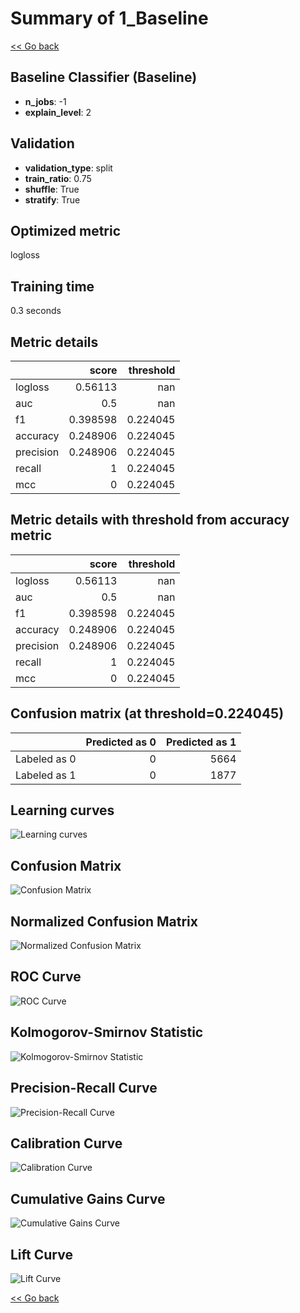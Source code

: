# Summary of 1_Baseline

[<< Go back](../README.md)


## Baseline Classifier (Baseline)
- **n_jobs**: -1
- **explain_level**: 2

## Validation
 - **validation_type**: split
 - **train_ratio**: 0.75
 - **shuffle**: True
 - **stratify**: True

## Optimized metric
logloss

## Training time

0.3 seconds

## Metric details
|           |    score |   threshold |
|:----------|---------:|------------:|
| logloss   | 0.56113  |  nan        |
| auc       | 0.5      |  nan        |
| f1        | 0.398598 |    0.224045 |
| accuracy  | 0.248906 |    0.224045 |
| precision | 0.248906 |    0.224045 |
| recall    | 1        |    0.224045 |
| mcc       | 0        |    0.224045 |


## Metric details with threshold from accuracy metric
|           |    score |   threshold |
|:----------|---------:|------------:|
| logloss   | 0.56113  |  nan        |
| auc       | 0.5      |  nan        |
| f1        | 0.398598 |    0.224045 |
| accuracy  | 0.248906 |    0.224045 |
| precision | 0.248906 |    0.224045 |
| recall    | 1        |    0.224045 |
| mcc       | 0        |    0.224045 |


## Confusion matrix (at threshold=0.224045)
|              |   Predicted as 0 |   Predicted as 1 |
|:-------------|-----------------:|-----------------:|
| Labeled as 0 |                0 |             5664 |
| Labeled as 1 |                0 |             1877 |

## Learning curves
![Learning curves](learning_curves.png)
## Confusion Matrix

![Confusion Matrix](confusion_matrix.png)


## Normalized Confusion Matrix

![Normalized Confusion Matrix](confusion_matrix_normalized.png)


## ROC Curve

![ROC Curve](roc_curve.png)


## Kolmogorov-Smirnov Statistic

![Kolmogorov-Smirnov Statistic](ks_statistic.png)


## Precision-Recall Curve

![Precision-Recall Curve](precision_recall_curve.png)


## Calibration Curve

![Calibration Curve](calibration_curve_curve.png)


## Cumulative Gains Curve

![Cumulative Gains Curve](cumulative_gains_curve.png)


## Lift Curve

![Lift Curve](lift_curve.png)



[<< Go back](../README.md)

